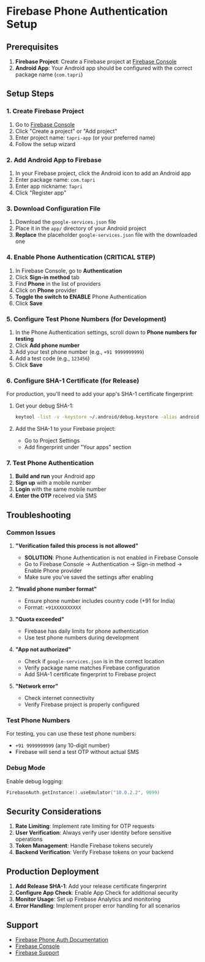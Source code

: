 # Firebase Phone Authentication Setup

## Prerequisites

1. **Firebase Project**: Create a Firebase project at [Firebase Console](https://console.firebase.google.com/)
2. **Android App**: Your Android app should be configured with the correct package name (`com.tapri`)

## Setup Steps

### 1. Create Firebase Project

1. Go to [Firebase Console](https://console.firebase.google.com/)
2. Click "Create a project" or "Add project"
3. Enter project name: `tapri-app` (or your preferred name)
4. Follow the setup wizard

### 2. Add Android App to Firebase

1. In your Firebase project, click the Android icon to add an Android app
2. Enter package name: `com.tapri`
3. Enter app nickname: `Tapri`
4. Click "Register app"

### 3. Download Configuration File

1. Download the `google-services.json` file
2. Place it in the `app/` directory of your Android project
3. **Replace** the placeholder `google-services.json` file with the downloaded one

### 4. Enable Phone Authentication (CRITICAL STEP)

1. In Firebase Console, go to **Authentication**
2. Click **Sign-in method** tab
3. Find **Phone** in the list of providers
4. Click on **Phone** provider
5. **Toggle the switch to ENABLE** Phone Authentication
6. Click **Save**

### 5. Configure Test Phone Numbers (for Development)

1. In the Phone Authentication settings, scroll down to **Phone numbers for testing**
2. Click **Add phone number**
3. Add your test phone number (e.g., `+91 9999999999`)
4. Add a test code (e.g., `123456`)
5. Click **Save**

### 6. Configure SHA-1 Certificate (for Release)

For production, you'll need to add your app's SHA-1 certificate fingerprint:

1. Get your debug SHA-1:
   ```bash
   keytool -list -v -keystore ~/.android/debug.keystore -alias androiddebugkey -storepass android -keypass android
   ```

2. Add the SHA-1 to your Firebase project:
   - Go to Project Settings
   - Add fingerprint under "Your apps" section

### 7. Test Phone Authentication

1. **Build and run** your Android app
2. **Sign up** with a mobile number
3. **Login** with the same mobile number
4. **Enter the OTP** received via SMS

## Troubleshooting

### Common Issues

1. **"Verification failed this process is not allowed"**
   - **SOLUTION**: Phone Authentication is not enabled in Firebase Console
   - Go to Firebase Console → Authentication → Sign-in method → Enable Phone provider
   - Make sure you've saved the settings after enabling

2. **"Invalid phone number format"**
   - Ensure phone number includes country code (+91 for India)
   - Format: `+91XXXXXXXXXX`

3. **"Quota exceeded"**
   - Firebase has daily limits for phone authentication
   - Use test phone numbers during development

4. **"App not authorized"**
   - Check if `google-services.json` is in the correct location
   - Verify package name matches Firebase configuration
   - Add SHA-1 certificate fingerprint to Firebase project

5. **"Network error"**
   - Check internet connectivity
   - Verify Firebase project is properly configured

### Test Phone Numbers

For testing, you can use these test phone numbers:
- `+91 9999999999` (any 10-digit number)
- Firebase will send a test OTP without actual SMS

### Debug Mode

Enable debug logging:
```kotlin
FirebaseAuth.getInstance().useEmulator("10.0.2.2", 9099)
```

## Security Considerations

1. **Rate Limiting**: Implement rate limiting for OTP requests
2. **User Verification**: Always verify user identity before sensitive operations
3. **Token Management**: Handle Firebase tokens securely
4. **Backend Verification**: Verify Firebase tokens on your backend

## Production Deployment

1. **Add Release SHA-1**: Add your release certificate fingerprint
2. **Configure App Check**: Enable App Check for additional security
3. **Monitor Usage**: Set up Firebase Analytics and monitoring
4. **Error Handling**: Implement proper error handling for all scenarios

## Support

- [Firebase Phone Auth Documentation](https://firebase.google.com/docs/auth/android/phone-auth)
- [Firebase Console](https://console.firebase.google.com/)
- [Firebase Support](https://firebase.google.com/support) 